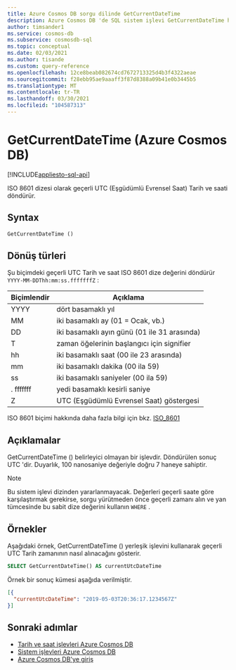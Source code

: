 ```yaml
---
title: Azure Cosmos DB sorgu dilinde GetCurrentDateTime
description: Azure Cosmos DB 'de SQL sistem işlevi GetCurrentDateTime hakkında bilgi edinin.
author: timsander1
ms.service: cosmos-db
ms.subservice: cosmosdb-sql
ms.topic: conceptual
ms.date: 02/03/2021
ms.author: tisande
ms.custom: query-reference
ms.openlocfilehash: 12ce8beab082674cd7672713325d4b3f4322aeae
ms.sourcegitcommit: f28ebb95ae9aaaff3f87d8388a09b41e0b3445b5
ms.translationtype: MT
ms.contentlocale: tr-TR
ms.lasthandoff: 03/30/2021
ms.locfileid: "104587313"
---
```

# <a name="getcurrentdatetime-azure-cosmos-db"></a>GetCurrentDateTime (Azure Cosmos DB)
[!INCLUDE[appliesto-sql-api](includes/appliesto-sql-api.md)]

ISO 8601 dizesi olarak geçerli UTC (Eşgüdümlü Evrensel Saat) Tarih ve saati döndürür.
  
## <a name="syntax"></a>Syntax
  
```sql
GetCurrentDateTime ()
```

## <a name="return-types"></a>Dönüş türleri
  
Şu biçimdeki geçerli UTC Tarih ve saat ISO 8601 dize değerini döndürür `YYYY-MM-DDThh:mm:ss.fffffffZ` :
  
|Biçimlendir|Açıklama|
|-|-|
|YYYY|dört basamaklı yıl|
|MM|iki basamaklı ay (01 = Ocak, vb.)|
|DD|iki basamaklı ayın günü (01 ile 31 arasında)|
|T|zaman öğelerinin başlangıcı için signifier|
|hh|iki basamaklı saat (00 ile 23 arasında)|
|mm|iki basamaklı dakika (00 ila 59)|
|ss|iki basamaklı saniyeler (00 ila 59)|
|. fffffff|yedi basamaklı kesirli saniye|
|Z|UTC (Eşgüdümlü Evrensel Saat) göstergesi|
  
  ISO 8601 biçimi hakkında daha fazla bilgi için bkz. [ISO_8601](https://en.wikipedia.org/wiki/ISO_8601)

## <a name="remarks"></a>Açıklamalar

GetCurrentDateTime () belirleyici olmayan bir işlevdir. Döndürülen sonuç UTC 'dir. Duyarlık, 100 nanosaniye değeriyle doğru 7 haneye sahiptir.

> [!NOTE]
> Bu sistem işlevi dizinden yararlanmayacak. Değerleri geçerli saate göre karşılaştırmak gerekirse, sorgu yürütmeden önce geçerli zamanı alın ve yan tümcesinde bu sabit dize değerini kullanın `WHERE` .

## <a name="examples"></a>Örnekler
  
Aşağıdaki örnek, GetCurrentDateTime () yerleşik işlevini kullanarak geçerli UTC Tarih zamanının nasıl alınacağını gösterir.
  
```sql
SELECT GetCurrentDateTime() AS currentUtcDateTime
```  
  
 Örnek bir sonuç kümesi aşağıda verilmiştir.
  
```json
[{
  "currentUtcDateTime": "2019-05-03T20:36:17.1234567Z"
}]  
```  

## <a name="next-steps"></a>Sonraki adımlar

- [Tarih ve saat işlevleri Azure Cosmos DB](sql-query-date-time-functions.md)
- [Sistem işlevleri Azure Cosmos DB](sql-query-system-functions.md)
- [Azure Cosmos DB'ye giriş](introduction.md)
